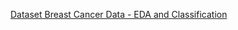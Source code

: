 

[Dataset Breast Cancer Data - EDA and Classification](https://medium.com/@yanasantos/breast-cancer-dataset-classification-using-knn-algorithm-696ce1b39b3f)
